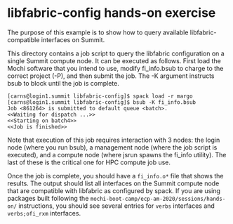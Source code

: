 # libfabric-config hands-on exercise

The purpose of this example is to show how to query available
libfabric-compatible interfaces on Summit.

This directory contains a job script to query the libfabric configuration
on a single Summit compute node.  It can be executed as follows. First
load the Mochi software that you intend to use, modify fi\_info.bsub to charge to the correct project (-P), and then submit the job.  The 
-K argument instructs bsub to block until the job is complete.

```
[carns@login1.summit libfabric-config]$ spack load -r margo
[carns@login1.summit libfabric-config]$ bsub -K fi_info.bsub 
Job <861264> is submitted to default queue <batch>.
<<Waiting for dispatch ...>>
<<Starting on batch4>>
<<Job is finished>>
```

Note that execution of this job requires interaction with 3 nodes:
the login node (where you run bsub), a management node (where the
job script is executed), and a compute node (where jsrun spawns the
fi\_info utility).  The last of these is the critical one for HPC
compute job use.

Once the job is complete, you should have a `fi_info.o*` file
that shows the results.  The output should list all interfaces
on the Summit compute node that are compatible with libfabric as
configured by spack.  If you are using packages built following the
`mochi-boot-camp/ecp-am-2020/sessions/hands-on/` instructions, you should
see several entries for `verbs` interfaces and `verbs;ofi_rxm` interfaces.

